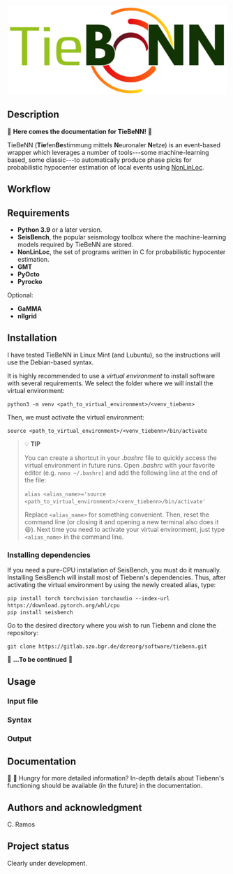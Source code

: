 <p align='center'>
  <img src='figures/tiebenn_logo.png' />
</p>

## Description

:snail: **Here comes the documentation for TieBeNN!** :snail:

TieBeNN (**Tie**fen**Be**stimmung mittels **N**euronaler **N**etze) is an event-based wrapper which leverages a number of tools---some machine-learning based, some classic---to automatically produce phase picks for probabilistic hypocenter estimation of local events using [NonLinLoc](http://alomax.free.fr/nlloc/).

## Workflow

## Requirements

* **Python 3.9** or a later version.
* **SeisBench**, the popular seismology toolbox where the machine-learning models required by TieBeNN are stored.
* **NonLinLoc**, the set of programs written in C for probabilistic hypocenter estimation.
* **GMT**
* **PyOcto**
* **Pyrocko**

Optional:

* **GaMMA**
* **nllgrid**


## Installation

I have tested TieBeNN in Linux Mint (and Lubuntu), so the instructions will use the Debian-based syntax.

It is highly recommended to use a *virtual environment* to install software with several requirements. We select the folder where we will install the virtual environment:

```
python3 -m venv <path_to_virtual_environment>/<venv_tiebenn>
```

Then, we must activate the virtual environment:

```
source <path_to_virtual_environment>/<venv_tiebenn>/bin/activate
```
> :bulb: **TIP**
>
> You can create a shortcut in your _.bashrc_ file to quickly access the virtual environment in future runs. Open _.bashrc_ with your favorite editor (e.g. `nano ~/.bashrc`) and add the following line at the end of the file:
>
> `alias <alias_name>='source <path_to_virtual_environment>/<venv_tiebenn>/bin/activate'`
>
> Replace `<alias_name>` for something convenient. Then, reset the command line (or closing it and opening a new terminal also does it :laughing:). Next time you need to activate your virtual environment, just type `<alias_name>` in the command line.

### Installing dependencies

If you need a pure-CPU installation of SeisBench, you must do it manually. Installing SeisBench will install most of Tiebenn's dependencies. Thus, after activating the virtual environment by using the newly created alias, type:

```
pip install torch torchvision torchaudio --index-url https://download.pytorch.org/whl/cpu
pip install seisbench
```

Go to the desired directory where you wish to run Tiebenn and clone the repository:

```
git clone https://gitlab.szo.bgr.de/dzreorg/software/tiebenn.git
```

:snail: **...To be continued** :snail:

## Usage

### Input file

### Syntax

### Output

## Documentation

:pizza: :beer: Hungry for more detailed information? In-depth details about Tiebenn's functioning should be available (in the future) in the documentation.

## Authors and acknowledgment
C. Ramos

## Project status
Clearly under development.
